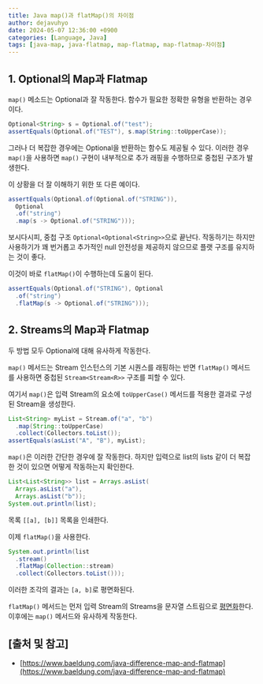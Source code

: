 ```yaml
---
title: Java map()과 flatMap()의 차이점
author: dejavuhyo
date: 2024-05-07 12:36:00 +0900
categories: [Language, Java]
tags: [java-map, java-flatmap, map-flatmap, map-flatmap-차이점]
---
```


## 1. Optional의 Map과 Flatmap
`map()` 메소드는 Optional과 잘 작동한다. 함수가 필요한 정확한 유형을 반환하는 경우이다.

```java
Optional<String> s = Optional.of("test");
assertEquals(Optional.of("TEST"), s.map(String::toUpperCase));
```

그러나 더 복잡한 경우에는 Optional을 반환하는 함수도 제공될 수 있다. 이러한 경우 `map()`을 사용하면 `map()` 구현이 내부적으로 추가 래핑을 수행하므로 중첩된 구조가 발생한다.

이 상황을 더 잘 이해하기 위한 또 다른 예이다.

```java
assertEquals(Optional.of(Optional.of("STRING")), 
  Optional
  .of("string")
  .map(s -> Optional.of("STRING")));
```

보시다시피, 중첩 구조 `Optional<Optional<String>>`으로 끝난다. 작동하기는 하지만 사용하기가 꽤 번거롭고 추가적인 null 안전성을 제공하지 않으므로 플랫 구조를 유지하는 것이 좋다.

이것이 바로 `flatMap()`이 수행하는데 도움이 된다.

```java
assertEquals(Optional.of("STRING"), Optional
  .of("string")
  .flatMap(s -> Optional.of("STRING")));
```

## 2. Streams의 Map과 Flatmap
두 방법 모두 Optional에 대해 유사하게 작동한다.

`map()` 메서드는 Stream 인스턴스의 기본 시퀀스를 래핑하는 반면 `flatMap()` 메서드를 사용하면 중첩된 `Stream<Stream<R>>` 구조를 피할 수 있다.

여기서 `map()`은 입력 Stream의 요소에 `toUpperCase()` 메서드를 적용한 결과로 구성된 Stream을 생성한다.

```java
List<String> myList = Stream.of("a", "b")
  .map(String::toUpperCase)
  .collect(Collectors.toList());
assertEquals(asList("A", "B"), myList);
```

`map()`은 이러한 간단한 경우에 잘 작동한다. 하지만 입력으로 list의 lists 같이 더 복잡한 것이 있으면 어떻게 작동하는지 확인한다.

```java
List<List<String>> list = Arrays.asList(
  Arrays.asList("a"),
  Arrays.asList("b"));
System.out.println(list);
```

목록 `[[a], [b]]` 목록을 인쇄한다.

이제 `flatMap()`을 사용한다.

```java
System.out.println(list
  .stream()
  .flatMap(Collection::stream)
  .collect(Collectors.toList()));
```

이러한 조각의 결과는 `[a, b]`로 평면화된다.

`flatMap()` 메서드는 먼저 입력 Stream의 Streams을 문자열 스트림으로 [평면화](https://www.baeldung.com/java-flatten-nested-collections)한다. 이후에는 `map()` 메서드와 유사하게 작동한다.

## [출처 및 참고]
* [https://www.baeldung.com/java-difference-map-and-flatmap](https://www.baeldung.com/java-difference-map-and-flatmap)
